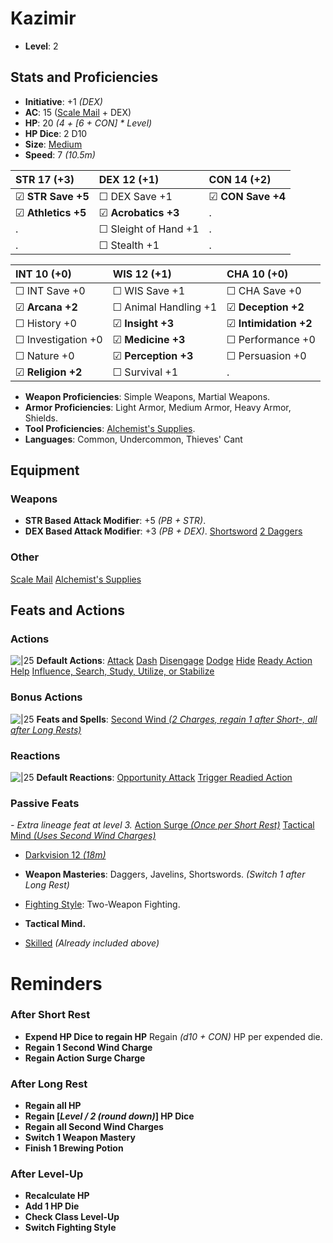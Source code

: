 # Kazimir
- **Level**: 2
## Stats and Proficiencies
- **Initiative**: +1 *(DEX)*
- **AC**: 15 ([Scale Mail](dm/items.md#scale-mail) + DEX)
- **HP**: 20 *(4 + [6 + CON] * Level)*
- **HP Dice**: 2 D10
- **Size**: [Medium](game_rules.md#advanced-rules#creature-sizes)
- **Speed**: 7 *(10.5m)*

| STR 17 (+3)        | DEX 12 (+1)          | CON 14 (+2)       |
| :----------------- | :------------------- | :---------------- |
| ☑ **STR Save +5**  | ☐ DEX Save +1        | ☑ **CON Save +4** |
| ☑ **Athletics +5** | ☑ **Acrobatics +3**  | .                |
| .                  | ☐ Sleight of Hand +1 | .                 |
| .                  | ☐ Stealth +1         | .                 |


| INT 10 (+0)        | WIS 12 (+1)          | CHA 10 (+0)        |
| :----------------- | :------------------- | :----------------- |
| ☐ INT Save +0      | ☐ WIS Save +1        | ☐ CHA Save +0      |
| ☑ **Arcana +2**    | ☐ Animal Handling +1 | ☑ **Deception +2** |
| ☐ History +0       | ☑ **Insight +3**     | ☑ **Intimidation +2**  |
| ☐ Investigation +0 | ☑ **Medicine +3**    | ☐ Performance +0   |
| ☐ Nature +0        | ☑ **Perception +3**  | ☐ Persuasion +0    |
| ☑ **Religion +2**  | ☐ Survival +1        | .                  |

- **Weapon Proficiencies**: Simple Weapons, Martial Weapons.
- **Armor Proficiencies**: Light Armor, Medium Armor, Heavy Armor, Shields.
- **Tool Proficiencies**: [Alchemist's Supplies](dm/items.md#alchemists-supplies).
- **Languages**: Common, Undercommon, Thieves' Cant

## Equipment
### Weapons
- **STR Based Attack Modifier**: +5 *(PB + STR)*.
- **DEX Based Attack Modifier**: +3 *(PB + DEX)*.
  [Shortsword](dm/items.md#shortsword)
  [2 Daggers](dm/items.md#dagger)
### Other
  [Scale Mail](dm/items.md#scale-mail)
  [Alchemist's Supplies](dm/items.md#alchemists-supplies)

## Feats and Actions
### Actions
![\|25](https://bg3.wiki/w/images/f/f2/Action_Icon.png) **Default Actions**: 
  [Attack](game_rules.md#turn-based-play#attack)
  [Dash](game_rules.md#turn-based-play#dash)
  [Disengage](game_rules.md#turn-based-play#disengage)
  [Dodge](game_rules.md#turn-based-play#dodge)
  [Hide](game_rules.md#turn-based-play#hide)
  [Ready Action](game_rules.md#turn-based-play#ready-action)
  [Help](game_rules.md#turn-based-play#help)
  [Influence, Search, Study, Utilize, or Stabilize](game_rules.md#turn-based-play#influence-search-study-utilize-or-stabilize)

### Bonus Actions
![\|25](https://bg3.wiki/w/images/c/c9/Bonus_Action_Icon.png) **Feats and Spells**:
  [Second Wind *(2 Charges, regain 1 after Short-, all after Long Rests)*](./../feats.md#second-wind)

### Reactions
![\|25](https://bg3.wiki/w/images/c/c1/Reaction_Icon.png) **Default Reactions**: 
  [Opportunity Attack](game_rules.md#turn-based-play#opportunity-attack)
  [Trigger Readied Action](game_rules.md#turn-based-play#trigger-readied-action)

### Passive Feats
*- Extra lineage feat at level 3.*
  [Action Surge *(Once per Short Rest)*](./../feats.md#action-surge)
  [Tactical Mind *(Uses Second Wind Charges)*](./../feats.md#tactical-mind)

- [Darkvision 12 *(18m)*](./../game_rules.md#advanced-rules#darkvision)
- **Weapon Masteries**: Daggers, Javelins, Shortswords. *(Switch 1 after Long Rest)*
- [Fighting Style](./../feats.md#fighting-style): Two-Weapon Fighting.


- **Tactical Mind.** 

- [Skilled](./../feats.md#skilled) *(Already included above)*

# Reminders
### After Short Rest
- **Expend HP Dice to regain HP**
  Regain *(d10 + CON)* HP per expended die.
- **Regain 1 Second Wind Charge**
- **Regain Action Surge Charge**

### After Long Rest
- **Regain all HP**
- **Regain [*Level / 2 (round down)*] HP Dice**
- **Regain all Second Wind Charges**
- **Switch 1 Weapon Mastery**
- **Finish 1 Brewing Potion**

### After Level-Up
- **Recalculate HP**
- **Add 1 HP Die**
- **Check Class Level-Up**
- **Switch Fighting Style**
